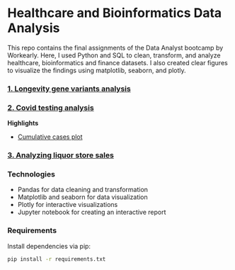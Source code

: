 # Healthcare and Bioinformatics Data Analysis
This repo contains the final assignments of the Data Analyst bootcamp by Workearly. Here, I used Python and SQL to clean, transform, and analyze healthcare, bioinformatics and finance datasets. I also created clear figures to visualize the findings using matplotlib, seaborn, and plotly.

### [1. Longevity gene variants analysis](./longevity/longevity_analysis.ipynb)

### [2. Covid testing analysis](./covid_testing/covid_testing_analysis.ipynb)
**Highlights**
- [Cumulative cases plot](https://htmlpreview.github.io/?https://github.com/PanosChatzi/Workearly_Projects/blob/main/covid_testing/covid_death_rates.html)

### [3. Analyzing liquor store sales](./liquor_sales/Workearly_Final_Assignment_Panagiotis_Chatzinikolaou.ipynb)

### Technologies
- Pandas for data cleaning and transformation
- Matplotlib and seaborn for data visualization
- Plotly for interactive visualizations
- Jupyter notebook for creating an interactive report

### Requirements
Install dependencies via pip:

```bash
pip install -r requirements.txt
```
